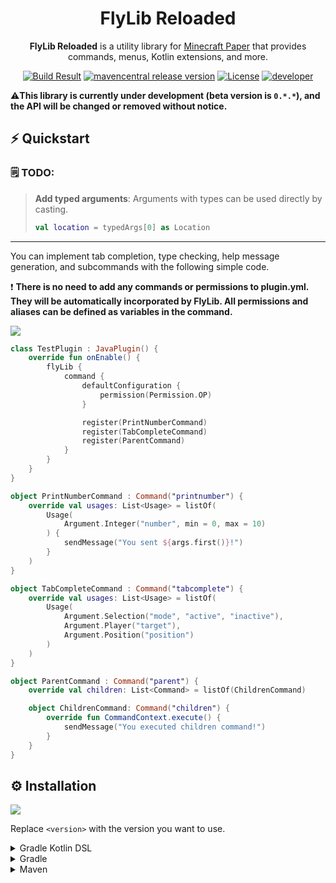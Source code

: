 <h1 align="center">FlyLib Reloaded</h1>

<p align="center"><b>FlyLib Reloaded</b> is a utility library for <a href="https://papermc.io">Minecraft Paper</a> that provides commands, menus, Kotlin extensions, and more.</p>

<div align="center">
    <a href="https://github.com/TeamKun/flylib-reloaded"><img src="https://img.shields.io/github/workflow/status/TeamKun/flylib-reloaded/Build?style=flat-square" alt="Build Result"></a>
    <a href="https://github.com/TeamKun/flylib-reloaded"><img src="https://img.shields.io/maven-central/v/dev.kotx/flylib-reloaded?color=blueviolet&label=version&style=flat-square" alt="mavencentral release version"></a>
    <a href="https://opensource.org/licenses/mit-license.php"><img src="https://img.shields.io/static/v1?label=license&message=MIT&style=flat-square&color=blue" alt="License"></a>
    <a href="https://twitter.com/kotx__"><img src="https://img.shields.io/static/v1?label=developer&message=kotx__&style=flat-square&color=orange" alt="developer"></a>
</div>

⚠️**This library is currently under development (beta version is `0.*.*`), and the API will be changed or removed without notice.**

## ⚡ Quickstart

### 🗒️ TODO:

> **Add typed arguments**: Arguments with types can be used directly by casting.
> ```kotlin
> val location = typedArgs[0] as Location
> ```

---

You can implement tab completion, type checking, help message generation, and subcommands with the following simple code.

❗ **There is no need to add any commands or permissions to plugin.yml. They will be automatically incorporated by FlyLib. All permissions and aliases can be defined as variables in
the command.**

[![](https://cdn.kotx.dev/2021-06-14%2023-07-02.gif)]()

```kotlin
class TestPlugin : JavaPlugin() {
    override fun onEnable() {
        flyLib {
            command {
                defaultConfiguration {
                    permission(Permission.OP)
                }

                register(PrintNumberCommand)
                register(TabCompleteCommand)
                register(ParentCommand)
            }
        }
    }
}

object PrintNumberCommand : Command("printnumber") {
    override val usages: List<Usage> = listOf(
        Usage(
            Argument.Integer("number", min = 0, max = 10)
        ) {
            sendMessage("You sent ${args.first()}!")
        }
    )
}

object TabCompleteCommand : Command("tabcomplete") {
    override val usages: List<Usage> = listOf(
        Usage(
            Argument.Selection("mode", "active", "inactive"),
            Argument.Player("target"),
            Argument.Position("position")
        )
    )
}

object ParentCommand : Command("parent") {
    override val children: List<Command> = listOf(ChildrenCommand)

    object ChildrenCommand: Command("children") {
        override fun CommandContext.execute() {
            sendMessage("You executed children command!")
        }
    }
}
```

## ⚙️ Installation

[![](https://img.shields.io/maven-central/v/dev.kotx/flylib-reloaded?color=blueviolet&label=version&style=flat-square)](https://github.com/TeamKun/flylib-reloaded)

Replace `<version>` with the version you want to use.

<details>
<summary>Gradle Kotlin DSL</summary>
<div>

Please add the following configs to your `build.gradle.kts`.  
Use the `shadowJar` task when building plugins (generating jars to put in plugins/).

```kotlin
plugins {
    id("com.github.johnrengelman.shadow") version "6.0.0"
}
```
```kotlin
dependencies {
    implementation("dev.kotx:flylib-reloaded:<version>")
}
```

The following code is a configuration of shadowJar that combines all dependencies into one jar.  
It relocates all classes under the project's groupId to avoid conflicts that can occur when multiple plugins using different versions of flylib are deployed to the server.  

By setting the following, the contents of the jar file will look like this  
[![](https://cdn.kotx.dev/idea64_2021-06-14%2022-38-27.png)]()

```kotlin
import com.github.jengelman.gradle.plugins.shadow.tasks.ConfigureShadowRelocation

<..some gradle configurations..>

val relocateShadow by tasks.registering(ConfigureShadowRelocation::class) {
    target = tasks.shadowJar.get()
    prefix = project.group.toString()
}

tasks.shadowJar {
    dependsOn(relocateShadow)
}
```

</div>
</details>

<details>
<summary>Gradle</summary>
<div>

```groovy
plugins {
    id "com.github.johnrengelman.shadow" version "6.0.0"
}
```
```groovy
dependencies {
    implementation "dev.kotx:flylib-reloaded:<version>"
}
```

The following code is a configuration of shadowJar that combines all dependencies into one jar.  
It relocates all classes under the project's groupId to avoid conflicts that can occur when multiple plugins using different versions of flylib are deployed to the server.

By setting the following, the contents of the jar file will look like this  
[![](https://cdn.kotx.dev/idea64_2021-06-14%2022-38-27.png)]()

```groovy
import com.github.jengelman.gradle.plugins.shadow.tasks.ConfigureShadowRelocation

<..some gradle configurations..>

task relocateShadow(type: ConfigureShadowRelocation) {
    target = tasks.shadowJar
    prefix = project.group
}

tasks.shadowJar.dependsOn tasks.relocateShadow
```

</div>
</details>

<details>
<summary>Maven</summary>
<div>

wait...!

</div>
</details>
